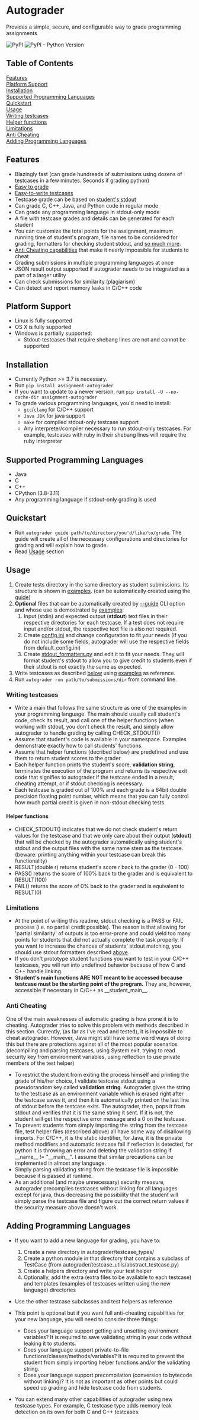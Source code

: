 # Autograder

Provides a simple, secure, and configurable way to grade programming assignments

![PyPI](https://img.shields.io/pypi/v/assignment-autograder)
![PyPI - Python Version](https://img.shields.io/pypi/pyversions/assignment-autograder)

## Table of Contents  

[Features](#features)  
[Platform Support](#platform-support)  
[Installation](#installation)  
[Supported Programming Languages](#supported-programming-languages)  
[Quickstart](#quickstart)  
[Usage](#usage)  
[Writing testcases](#writing-testcases)  
[Helper functions](#helper-functions)  
[Limitations](#limitations)  
[Anti Cheating](#anti-cheating)  
[Adding Programming Languages](#adding-programming-languages)  

## Features

* Blazingly fast (can grade hundreads of submissions using dozens of testcases in a few minutes. Seconds if grading python)
* [Easy to grade](#usage)
* [Easy-to-write testcases](#writing-testcases)  
* Testcase grade can be based on [student's stdout](#helper-functions)
* Can grade C, C++, Java, and Python code in regular mode
* Can grade any programming language in stdout-only mode
* A file with testcase grades and details can be generated for each student
* You can customize the total points for the assignment, maximum running time of student's program, file names to be considered for grading, formatters for checking student stdout, and [so much more](https://github.com/Ovsyanka83/autograder/blob/master/autograder/default_config.toml).
* [Anti Cheating capabilities](#anti-cheating) that make it nearly impossible for students to cheat
* Grading submissions in multiple programming languages at once
* JSON result output supported if autograder needs to be integrated as a part of a larger utility
* Can check submissions for similarity (plagiarism)
* Can detect and report memory leaks in C/C++ code

## Platform Support

* Linux is fully supported
* OS X is fully supported
* Windows is partially supported:
  * Stdout-testcases that require shebang lines are not and cannot be supported

## Installation

* Currently Python >= 3.7 is necessary.
* Run `pip install assignment-autograder`
* If you want to update to a newer version, run `pip install -U --no-cache-dir assignment-autograder`
* To grade various programming languages, you'd need to install:
  * `gcc`/`clang` for C/C++ support
  * `Java JDK` for java support
  * `make` for compiled stdout-only testcase support
  * Any interpreter/compiler necessary to run stdout-only testcases. For example, testcases with ruby in their shebang lines will require the ruby interpreter

## Supported Programming Languages

* Java
* C
* C++
* CPython (3.8-3.11)
* Any programming language if stdout-only grading is used

## Quickstart

* Run `autograder guide path/to/directory/you'd/like/to/grade`. The guide will create all of the necessary configurations and directories for grading and will explain how to grade.
* Read [Usage](#usage) section

## Usage

1) Create tests directory in the same directory as student submissions. Its structure is shown in [examples](https://github.com/Ovsyanka83/autograder/tree/master/examples). (can be automatically created using the [guide](#quickstart))
1) **Optional** files that can be automatically created by [--guide](#quickstart) CLI option and whose use is demostrated by [examples](https://github.com/Ovsyanka83/autograder/tree/master/examples):
    1) Input (stdin) and expected output (**stdout**) text files in their respective directories for each testcase. If a test does not require input and/or stdout, the respective text file is also not required.
    1) Create [config.ini](https://github.com/Ovsyanka83/autograder/blob/master/autograder/default_config.toml) and change configuration to fit your needs (If you do not include some fields, autograder will use the respective fields from default_config.ini)
    1) Create [stdout_formatters.py](https://github.com/Ovsyanka83/autograder/blob/master/autograder/default_stdout_formatters.py) and edit it to fit your needs. They will format student's stdout to allow you to give credit to students even if their stdout is not exactly the same as expected.
1) Write testcases as described [below](#writing-testcases) using [examples](https://github.com/Ovsyanka83/autograder/tree/master/examples) as reference.
1) Run `autograder run path/to/submissions/dir` from command line.

### Writing testcases

* Write a main that follows the same structure as one of the examples in your programming language. The main should usually call student's code, check its result, and call one of the helper functions (when working with stdout, you don't check the result, and simply allow autograder to handle grading by calling CHECK_STDOUT())
* Assume that student's code is available in your namespace. Examples demonstrate exactly how to call students' functions.
* Assume that helper functions (decribed below) are predefined and use them to return student scores to the grader
* Each helper function prints the student's score, **validation string**, terminates the execution of the program and returns its respective exit code that signifies to autograder if the testcase ended in a result, cheating attempt, or if stdout checking is necessary.
* Each testcase is graded out of 100% and each grade is a 64bit double precision floating point number, which means that you can fully control how much partial credit is given in non-stdout checking tests.

#### Helper functions

* CHECK_STDOUT() indicates that we do not check student's return values for the testcase and that we only care about their output (**stdout**) that will be checked by the autograder automatically using student's stdout and the output files with the same name stem as the testcase. (beware: printing anything within your testcase can break this functionality)
* RESULT(double r) returns student's score r back to the grader (0 - 100)
* PASS() returns the score of 100% back to the grader and is equivalent to RESULT(100)
* FAIL() returns the score of 0% back to the grader and is equivalent to RESULT(0)

### Limitations

* At the point of writing this readme, stdout checking is a PASS or FAIL process (i.e. no partial credit possible). The reason is that allowing for 'partial similarity' of outputs is too error-prone and could yield too many points for students that did not actually complete the task properly. If you want to increase the chances of students' stdout matching, you should use stdout formatters described [above](#usage).
* If you don't prototype student functions you want to test in your C/C++ testcases, you will run into undefined behavior because of how C and C++ handle linking.
* **Student's main functions ARE NOT meant to be accessed because testcase must be the starting point of the program.** They are, however, accessible if necessary in C/C++ as \_\_student_main\_\_.

### Anti Cheating

One of the main weaknesses of automatic grading is how prone it is to cheating. Autograder tries to solve this problem with methods described in this section. Currently, (as far as I've read and tested), it is impossible to cheat autograder. However, Java might still have some weird ways of doing this but there are protections against all of the most popular scenarios (decompiling and parsing testcases, using System.exit, trying to read security key from environment variables, using reflection to use private members of the test helper)

* To restrict the student from exiting the process himself and printing the grade of his/her choice, I validate testcase stdout using a pseudorandom key called **validation string**. Autograder gives the string to the testcase as an environment variable which is erased right after the testcase saves it, and then it is automatically printed on the last line of stdout before the testcase exits. The autograder, then, pops it from stdout and verifies that it is the same string it sent. If it is not, the student will get the respective error message and a 0 on the testcase.
* To prevent students from simply importing the string from the testcase file, test helper files (described above) all have some way of disallowing imports. For C/C++, it is the static identifier, for Java, it is the private method modifiers and automatic testcase fail if reflection is detected, for python it is throwing an error and deleting the validation string if \_\_name\_\_ != "\_\_main\_\_". I assume that similar precautions can be implemented in almost any language.
* Simply parsing validating string from the testcase file is impossible because it is passed at runtime.
* As an additional (and maybe unnecessary) security measure, autograder precompiles testcases without linking for all languages except for java, thus decreasing the possibility that the student will simply parse the testcase file and figure out the correct return values if the security measure above doesn't work.

## Adding Programming Languages

* If you want to add a new language for grading, you have to:
  1. Create a new directory in autograder/testcase_types/
  2. Create a python module in that directory that contains a subclass of TestCase (from autograder/testcase_utils/abstract_testcase.py)
  3. Create a helpers directory and write your test helper
  4. Optionally, add the extra (extra files to be available to each testcase) and templates (examples of testcases written using the new language) directories
* Use the other testcase subclasses and test helpers as reference
* This point is optional but if you want full anti-cheating capabilities for your new language, you will need to consider three things:

  * Does your language support getting and unsetting environment variables? It is required to save validating string in your code without leaking it to students.
  * Does your language support private-to-file functions/classes/methods/variables? It is required to prevent the student from simply importing helper functions and/or the validating string.
  * Does your language support precompilation (conversion to bytecode without linking)? It is not as important as other points but could speed up grading and hide testcase code from students.
* You can extend many other capabilities of autograder using new testcase types. For example, C testcase type adds memory leak detection on its own for both C and C++ testcases.
